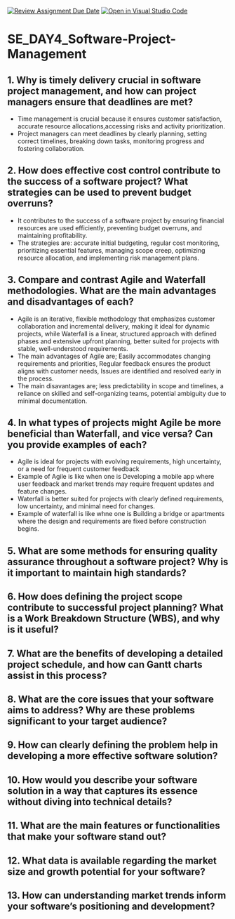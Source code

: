 [![Review Assignment Due Date](https://classroom.github.com/assets/deadline-readme-button-22041afd0340ce965d47ae6ef1cefeee28c7c493a6346c4f15d667ab976d596c.svg)](https://classroom.github.com/a/9pw6JKcu)
[![Open in Visual Studio Code](https://classroom.github.com/assets/open-in-vscode-2e0aaae1b6195c2367325f4f02e2d04e9abb55f0b24a779b69b11b9e10269abc.svg)](https://classroom.github.com/online_ide?assignment_repo_id=18798478&assignment_repo_type=AssignmentRepo)
# SE_DAY4_Software-Project-Management
## 1. Why is timely delivery crucial in software project management, and how can project managers ensure that deadlines are met?
- Time management is crucial because it ensures customer satisfaction, accurate resource allocations,accessing risks and activity prioritization.
- Project managers can meet deadlines by clearly planning, setting correct timelines, breaking down tasks, monitoring progress and fostering collaboration.

## 2. How does effective cost control contribute to the success of a software project? What strategies can be used to prevent budget overruns?
- It contributes to the success of a software project by ensuring financial resources are used efficiently, preventing budget overruns, and maintaining profitability.
- The strategies are: accurate initial budgeting, regular cost monitoring, prioritizing essential features, managing scope creep, optimizing resource allocation, and implementing risk management plans.

## 3. Compare and contrast Agile and Waterfall methodologies. What are the main advantages and disadvantages of each?
- Agile is an iterative, flexible methodology that emphasizes customer collaboration and incremental delivery, making it ideal for dynamic projects, while Waterfall is a linear, structured approach with defined phases and extensive upfront planning, better suited for projects with stable, well-understood requirements.
- The main advantages of Agile are; Easily accommodates changing requirements and priorities, Regular feedback ensures the product aligns with customer needs, Issues are identified and resolved early in the process.
- The main disavantages are;  less predictability in scope and timelines, a reliance on skilled and self-organizing teams, potential ambiguity due to minimal documentation.

## 4. In what types of projects might Agile be more beneficial than Waterfall, and vice versa? Can you provide examples of each?
- Agile is ideal for projects with evolving requirements, high uncertainty, or a need for frequent customer feedback
- Example of Agile is like when one is Developing a mobile app where user feedback and market trends may require frequent updates and feature changes.
- Waterfall is better suited for projects with clearly defined requirements, low uncertainty, and minimal need for changes.
- Example of waterfall is like whne one is  Building a bridge or apartments where the design and requirements are fixed before construction begins.
  
## 5. What are some methods for ensuring quality assurance throughout a software project? Why is it important to maintain high standards?

## 6. How does defining the project scope contribute to successful project planning? What is a Work Breakdown Structure (WBS), and why is it useful?
## 7. What are the benefits of developing a detailed project schedule, and how can Gantt charts assist in this process?
## 8. What are the core issues that your software aims to address? Why are these problems significant to your target audience?
## 9. How can clearly defining the problem help in developing a more effective software solution?
## 10. How would you describe your software solution in a way that captures its essence without diving into technical details?
## 11. What are the main features or functionalities that make your software stand out?
## 12. What data is available regarding the market size and growth potential for your software?
## 13. How can understanding market trends inform your software’s positioning and development?
